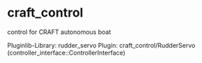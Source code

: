 craft_control
==========================================

control for CRAFT autonomous boat

Pluginlib-Library: rudder_servo
Plugin: craft_control/RudderServo (controller_interface::ControllerInterface)
